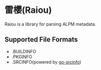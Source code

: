 # 雷櫻(Raiou)

Raiou is a library for parsing ALPM metadata.

## Supported File Formats

- .BUILDINFO
- .PKGINFO
- .SRCINFO(powered by [go-srcinfo](github.com/Morganamilo/go-srcinfo))
